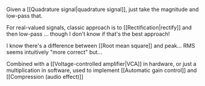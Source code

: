 Given a [[Quadrature signal|quadrature signal]], just take the magnitude and low-pass that.

For real-valued signals, classic approach is to [[Rectification|rectify]] and then low-pass ... though I don't know if that's the best approach! 

I know there's a difference between [[Root mean square]] and peak... RMS seems intuitively "more correct" but...

Combined with a [[Voltage-controlled amplifier|VCA]] in hardware, or just a multiplication in software, used to implement [[Automatic gain control]] and [[Compression (audio effect)]]
